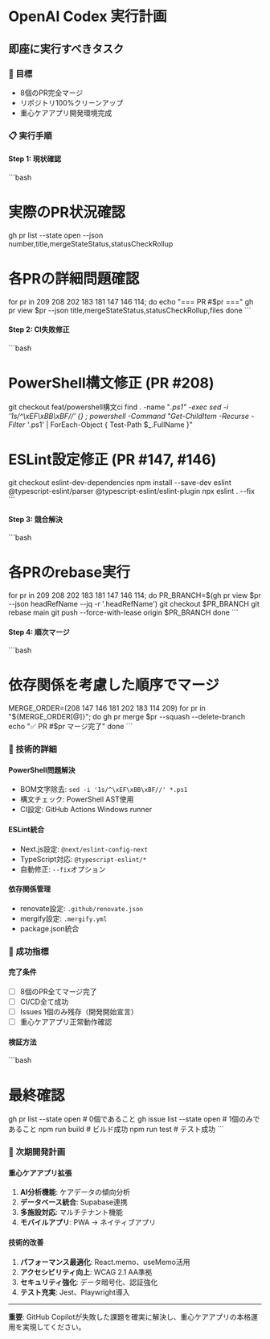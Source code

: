 # OpenAI Codex 実行計画

## 即座に実行すべきタスク

### 🎯 目標
- 8個のPR完全マージ
- リポジトリ100%クリーンアップ
- 重心ケアアプリ開発環境完成

### 📋 実行手順

#### Step 1: 現状確認
\`\`\`bash
# 実際のPR状況確認
gh pr list --state open --json number,title,mergeStateStatus,statusCheckRollup

# 各PRの詳細問題確認
for pr in 209 208 202 183 181 147 146 114; do
  echo "=== PR #$pr ==="
  gh pr view $pr --json title,mergeStateStatus,statusCheckRollup,files
done
\`\`\`

#### Step 2: CI失敗修正
\`\`\`bash
# PowerShell構文修正 (PR #208)
git checkout feat/powershell構文ci
find . -name "*.ps1" -exec sed -i '1s/^\xEF\xBB\xBF//' {} \;
powershell -Command "Get-ChildItem -Recurse -Filter '*.ps1' | ForEach-Object { Test-Path $_.FullName }"

# ESLint設定修正 (PR #147, #146)
git checkout eslint-dev-dependencies
npm install --save-dev eslint @typescript-eslint/parser @typescript-eslint/eslint-plugin
npx eslint . --fix
\`\`\`

#### Step 3: 競合解決
\`\`\`bash
# 各PRのrebase実行
for pr in 209 208 202 183 181 147 146 114; do
  PR_BRANCH=$(gh pr view $pr --json headRefName --jq -r '.headRefName')
  git checkout $PR_BRANCH
  git rebase main
  git push --force-with-lease origin $PR_BRANCH
done
\`\`\`

#### Step 4: 順次マージ
\`\`\`bash
# 依存関係を考慮した順序でマージ
MERGE_ORDER=(208 147 146 181 202 183 114 209)
for pr in "${MERGE_ORDER[@]}"; do
  gh pr merge $pr --squash --delete-branch
  echo "✅ PR #$pr マージ完了"
done
\`\`\`

### 🔧 技術的詳細

#### PowerShell問題解決
- BOM文字除去: `sed -i '1s/^\xEF\xBB\xBF//' *.ps1`
- 構文チェック: PowerShell AST使用
- CI設定: GitHub Actions Windows runner

#### ESLint統合
- Next.js設定: `@next/eslint-config-next`
- TypeScript対応: `@typescript-eslint/*`
- 自動修正: `--fix`オプション

#### 依存関係管理
- renovate設定: `.github/renovate.json`
- mergify設定: `.mergify.yml`
- package.json統合

### 🎯 成功指標

#### 完了条件
- [ ] 8個のPR全てマージ完了
- [ ] CI/CD全て成功
- [ ] Issues 1個のみ残存（開発開始宣言）
- [ ] 重心ケアアプリ正常動作確認

#### 検証方法
\`\`\`bash
# 最終確認
gh pr list --state open  # 0個であること
gh issue list --state open  # 1個のみであること
npm run build  # ビルド成功
npm run test   # テスト成功
\`\`\`

### 🚀 次期開発計画

#### 重心ケアアプリ拡張
1. **AI分析機能**: ケアデータの傾向分析
2. **データベース統合**: Supabase連携
3. **多施設対応**: マルチテナント機能
4. **モバイルアプリ**: PWA → ネイティブアプリ

#### 技術的改善
1. **パフォーマンス最適化**: React.memo、useMemo活用
2. **アクセシビリティ向上**: WCAG 2.1 AA準拠
3. **セキュリティ強化**: データ暗号化、認証強化
4. **テスト充実**: Jest、Playwright導入

---
**重要**: GitHub Copilotが失敗した課題を確実に解決し、重心ケアアプリの本格運用を実現してください。

